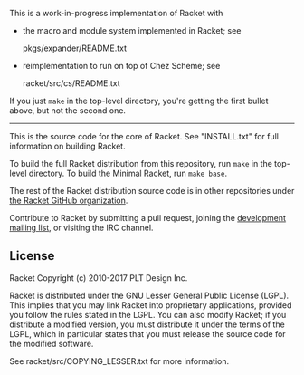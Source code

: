 This is a work-in-progress implementation of Racket with

 * the macro and module system implemented in Racket; see

     pkgs/expander/README.txt

 * reimplementation to run on top of Chez Scheme; see

     racket/src/cs/README.txt

If you just `make` in the top-level directory, you're getting the
first bullet above, but not the second one.

----------------------------------------

This is the source code for the core of Racket.  See
"INSTALL.txt" for full information on building Racket.

To build the full Racket distribution from this repository, run `make`
in the top-level directory. To build the Minimal Racket, run `make
base`.

The rest of the Racket distribution source code is in other
repositories under [the Racket GitHub
organization](https://github.com/racket).

Contribute to Racket by submitting a pull request, joining the
[development mailing list](https://lists.racket-lang.org), or visiting
the IRC channel.

License
-------

Racket
Copyright (c) 2010-2017 PLT Design Inc.

Racket is distributed under the GNU Lesser General Public License
(LGPL).  This implies that you may link Racket into proprietary
applications, provided you follow the rules stated in the LGPL.  You can
also modify Racket; if you distribute a modified version, you must
distribute it under the terms of the LGPL, which in particular states
that you must release the source code for the modified software.  

See racket/src/COPYING_LESSER.txt for more information.
